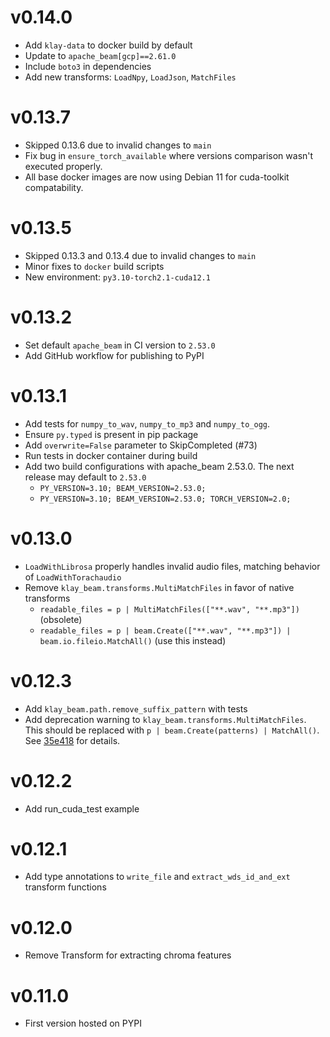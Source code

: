 # v0.14.0
- Add `klay-data` to docker build by default
- Update to `apache_beam[gcp]==2.61.0`
- Include `boto3` in dependencies
- Add new transforms: `LoadNpy`, `LoadJson`, `MatchFiles`

# v0.13.7

- Skipped 0.13.6 due to invalid changes to `main`
- Fix bug in `ensure_torch_available` where versions comparison wasn't executed properly.
- All base docker images are now using Debian 11 for cuda-toolkit compatability.

# v0.13.5

- Skipped 0.13.3 and 0.13.4 due to invalid changes to `main`
- Minor fixes to `docker` build scripts
- New environment: `py3.10-torch2.1-cuda12.1`

# v0.13.2

- Set default `apache_beam` in CI version to `2.53.0`
- Add GitHub workflow for publishing to PyPI

# v0.13.1

- Add tests for `numpy_to_wav`, `numpy_to_mp3` and `numpy_to_ogg`.
- Ensure `py.typed` is present in pip package
- Add `overwrite=False` parameter to SkipCompleted (#73)
- Run tests in docker container during build
- Add two build configurations with apache_beam 2.53.0. The next release may
  default to `2.53.0`
  - `PY_VERSION=3.10; BEAM_VERSION=2.53.0;`
  - `PY_VERSION=3.10; BEAM_VERSION=2.53.0; TORCH_VERSION=2.0;`

# v0.13.0

- `LoadWithLibrosa` properly handles invalid audio files, matching behavior of `LoadWithTorachaudio`
- Remove `klay_beam.transforms.MultiMatchFiles` in favor of native transforms
  - `readable_files = p | MultiMatchFiles(["**.wav", "**.mp3"])` (obsolete)
  - `readable_files = p | beam.Create(["**.wav", "**.mp3"]) | beam.io.fileio.MatchAll()`  (use this instead)

# v0.12.3

- Add `klay_beam.path.remove_suffix_pattern` with tests
- Add deprecation warning to `klay_beam.transforms.MultiMatchFiles`. This should
  be replaced with `p | beam.Create(patterns) | MatchAll()`. See
  [35e418](https://github.com/klay-music/klay-beam/commit/35e4184cb549cd8533e548733e7a6d9df9d35348)
  for details.

# v0.12.2

- Add run_cuda_test example

# v0.12.1

- Add type annotations to `write_file` and `extract_wds_id_and_ext` transform functions

# v0.12.0

- Remove Transform for extracting chroma features

# v0.11.0

- First version hosted on PYPI

